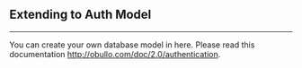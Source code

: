 
## Extending to Auth Model

------

You can create your own database model in here. Please read this documentation http://obullo.com/doc/2.0/authentication.